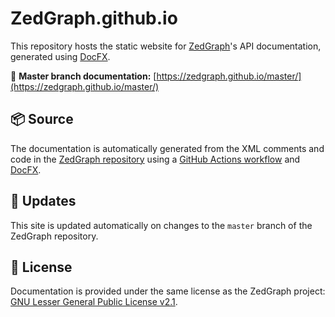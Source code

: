 # ZedGraph.github.io

This repository hosts the static website for [ZedGraph](https://github.com/ZedGraph/ZedGraph)'s API documentation, generated using [DocFX](https://dotnet.github.io/docfx/).

📌 **Master branch documentation:** [https://zedgraph.github.io/master/](https://zedgraph.github.io/master/)

## 📦 Source

The documentation is automatically generated from the XML comments and code in the [ZedGraph repository](https://github.com/ZedGraph/ZedGraph) using a [GitHub Actions workflow](https://github.com/ZedGraph/ZedGraph/actions) and [DocFX](https://dotnet.github.io/docfx/).

## 🔄 Updates

This site is updated automatically on changes to the `master` branch of the ZedGraph repository.

## 📄 License

Documentation is provided under the same license as the ZedGraph project: [GNU Lesser General Public License v2.1](https://www.gnu.org/licenses/old-licenses/lgpl-2.1.html).
